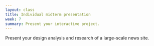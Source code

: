 ```yaml
---
layout: class
title: Individual midterm presentation
week: 7
summary: Present your interactive project.
---
```


Present your design analysis and research of a large-scale news site.